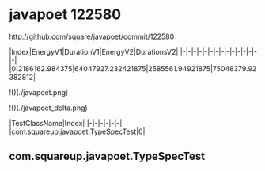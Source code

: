 # javapoet 122580


http://github.com/square/javapoet/commit/122580


|Index|EnergyV1|DurationV1|EnergyV2|DurationsV2|
|-|-|-|-|-|-|-|-|-|-|-|-|-|-|-|
|0|2186162.984375|64047927.232421875|2585561.94921875|75048379.92382812|

!()(./javapoet.png)

!()(./javapoet_delta.png)

|TestClassName|Index|
|-|-|-|-|-|-|
|com.squareup.javapoet.TypeSpecTest|0|
## com.squareup.javapoet.TypeSpecTest

